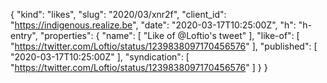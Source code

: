 {
  "kind": "likes",
  "slug": "2020/03/xnr2f",
  "client_id": "https://indigenous.realize.be",
  "date": "2020-03-17T10:25:00Z",
  "h": "h-entry",
  "properties": {
    "name": [
      "Like of @Loftio's tweet"
    ],
    "like-of": [
      "https://twitter.com/Loftio/status/1239838097170456576"
    ],
    "published": [
      "2020-03-17T10:25:00Z"
    ],
    "syndication": [
      "https://twitter.com/Loftio/status/1239838097170456576"
    ]
  }
}

